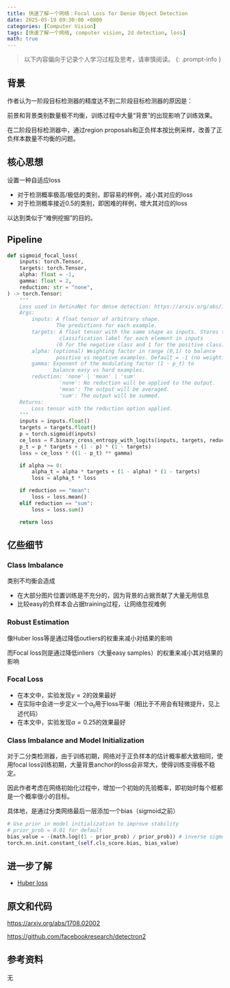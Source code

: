 ```yaml
---
title: 快速了解一个网络：Focal Loss for Dense Object Detection
date: 2025-05-19 09:30:00 +0800
categories: [Computer Vision]
tags: [快速了解一个网络, computer vision, 2d detection, loss]
math: true
---
```


> 以下内容偏向于记录个人学习过程及思考，请审慎阅读。
{: .prompt-info }

## 背景

作者认为一阶段目标检测器的精度达不到二阶段目标检测器的原因是：

前景和背景类别数量极不均衡，训练过程中大量“背景”的出现影响了训练效果。

在二阶段目标检测器中，通过region proposals和正负样本按比例采样，改善了正负样本数量不均衡的问题。

## 核心思想

设置一种自适应loss

- 对于检测概率极高/极低的类别，即容易的样例，减小其对应的loss
- 对于检测概率接近0.5的类别，即困难的样例，增大其对应的loss

以达到类似于“难例挖掘”的目的。

## Pipeline

```python
def sigmoid_focal_loss(
    inputs: torch.Tensor,
    targets: torch.Tensor,
    alpha: float = -1,
    gamma: float = 2,
    reduction: str = "none",
) -> torch.Tensor:
    """
    Loss used in RetinaNet for dense detection: https://arxiv.org/abs/1708.02002.
    Args:
        inputs: A float tensor of arbitrary shape.
                The predictions for each example.
        targets: A float tensor with the same shape as inputs. Stores the binary
                 classification label for each element in inputs
                (0 for the negative class and 1 for the positive class).
        alpha: (optional) Weighting factor in range (0,1) to balance
                positive vs negative examples. Default = -1 (no weighting).
        gamma: Exponent of the modulating factor (1 - p_t) to
               balance easy vs hard examples.
        reduction: 'none' | 'mean' | 'sum'
                 'none': No reduction will be applied to the output.
                 'mean': The output will be averaged.
                 'sum': The output will be summed.
    Returns:
        Loss tensor with the reduction option applied.
    """
    inputs = inputs.float()
    targets = targets.float()
    p = torch.sigmoid(inputs)
    ce_loss = F.binary_cross_entropy_with_logits(inputs, targets, reduction="none")
    p_t = p * targets + (1 - p) * (1 - targets)
    loss = ce_loss * ((1 - p_t) ** gamma)

    if alpha >= 0:
        alpha_t = alpha * targets + (1 - alpha) * (1 - targets)
        loss = alpha_t * loss

    if reduction == "mean":
        loss = loss.mean()
    elif reduction == "sum":
        loss = loss.sum()

    return loss
```

## 亿些细节

### Class Imbalance

类别不均衡会造成

- 在大部分图片位置训练是不充分的，因为背景的占据贡献了大量无用信息
- 比较easy的负样本会占据training过程，让网络忽视难例

### Robust Estimation

像Huber loss等是通过降低outliers的权重来减小对结果的影响

而Focal loss则是通过降低inliers（大量easy samples）的权重来减小其对结果的影响

### Focal Loss

- 在本文中，实验发现$\gamma=2$的效果最好
- 在实际中会进一步定义一个${\alpha}_t$用于loss平衡（相比于不用会有轻微提升，见上述代码）
- 在本文中，实验发现$\alpha=0.25$的效果最好
  
### Class Imbalance and Model Initialization

对于二分类检测器，由于训练初期，网络对于正负样本的估计概率都大致相同，使用focal loss训练初期，大量背景anchor的loss会非常大，使得训练变得极不稳定。

因此作者考虑在网络初始化过程中，增加一个初始的先验概率，即初始时每个框都是一个概率很小的目标。

具体地，是通过分类网络最后一层添加一个bias（sigmoid之前）

```python
# Use prior in model initialization to improve stability
# prior_prob = 0.01 for default
bias_value = -(math.log((1 - prior_prob) / prior_prob)) # inverse sigmoid
torch.nn.init.constant_(self.cls_score.bias, bias_value)
```

## 进一步了解

- [Huber loss](https://en.wikipedia.org/wiki/Huber_loss)

## 原文和代码

<https://arxiv.org/abs/1708.02002>

<https://github.com/facebookresearch/detectron2>

## 参考资料

无